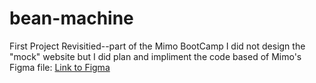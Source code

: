 # bean-machine
First Project Revisitied--part of the Mimo BootCamp
I did not design the "mock" website but I did plan and impliment the code based of Mimo's Figma file: 
[Link to Figma](https://www.figma.com/file/N2OuEfwY69fSymzcEBCfNh/The-Bean-Machine?node-id=2%3A2)
